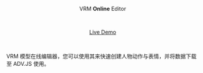 <p align='center'>
VRM <b>Online</b> Editor
</p>

<br>

<p align='center'>
<a href="https://vrm.advjs.org">Live Demo</a>
</p>

<br>

VRM 模型在线编辑器，您可以使用其来快速创建人物动作与表情，并将数据下载至 ADV.JS 使用。
